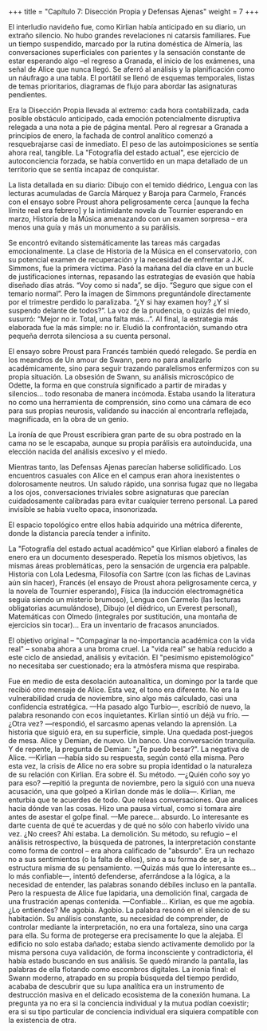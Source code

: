 +++
title = "Capítulo 7: Disección Propia y Defensas Ajenas" 
weight = 7
+++

El interludio navideño fue, como Kirlian había anticipado en su diario, un
extraño silencio. No hubo grandes revelaciones ni catarsis familiares. Fue un
tiempo suspendido, marcado por la rutina doméstica de Almería, las
conversaciones superficiales con parientes y la sensación constante de estar
esperando algo –el regreso a Granada, el inicio de los exámenes, una señal de
Alice que nunca llegó. Se aferró al análisis y la planificación como un náufrago
a una tabla. El portátil se llenó de esquemas temporales, listas de temas
prioritarios, diagramas de flujo para abordar las asignaturas pendientes. 

Era la Disección Propia llevada al extremo: cada hora contabilizada, cada
posible obstáculo anticipado, cada emoción potencialmente disruptiva relegada a
una nota a pie de página mental.  Pero al regresar a Granada a principios de
enero, la fachada de control analítico comenzó a resquebrajarse casi de
inmediato. El peso de las autoimposiciones se sentía
ahora real, tangible. La "Fotografía del estado actual", ese ejercicio de
autoconciencia forzada, se había convertido en un mapa detallado de un
territorio que se sentía incapaz de conquistar. 

La lista detallada en su diario: Dibujo con el temido diédrico, Lengua con las
lecturas acumuladas de García Márquez y Baroja para Carmelo, Francés con el
ensayo sobre Proust ahora peligrosamente cerca [aunque la fecha límite real era
febrero] y la intimidante novela de Tournier esperando en marzo, Historia de la
Música amenazando con un examen sorpresa – era menos una guía y más un monumento
a su parálisis.

Se encontró evitando sistemáticamente las tareas más cargadas emocionalmente. La
clase de Historia de la Música en el conservatorio, con su potencial examen de
recuperación y la necesidad de enfrentar a J.K. Simmons, fue la primera víctima.
Pasó la mañana del día clave en un bucle de justificaciones internas,
repasando las estrategias de evasión que había diseñado días atrás. “Voy como si
nada”, se dijo. “Seguro que sigue con el temario normal”. Pero la imagen de
Simmons preguntándole directamente por el trimestre perdido lo paralizaba. “¿Y
si hay examen hoy? ¿Y si suspendo delante de todos?”. La voz de la prudencia, o
quizás del miedo, susurró: “Mejor no ir. Total, una falta más…”. Al final, la
estrategia más elaborada fue la más simple: no ir. Eludió la confrontación,
sumando otra pequeña derrota silenciosa a su cuenta personal.  

El ensayo sobre Proust para Francés también quedó relegado. Se perdía en los
meandros de Un amour de Swann, pero no para analizarlo académicamente, sino para
seguir trazando paralelismos enfermizos con su propia situación. La obsesión de
Swann, su análisis microscópico de Odette, la forma en que construía significado
a partir de miradas y silencios... todo resonaba de manera incómoda. Estaba
usando la literatura no como una herramienta de comprensión, sino como una
cámara de eco para sus propias neurosis, validando su inacción al encontrarla
reflejada, magnificada, en la obra de un genio. 

La ironía de que Proust escribiera gran parte de su obra postrado en la cama no
se le escapaba, aunque su propia parálisis era autoinducida, una elección nacida
del análisis excesivo y el miedo.

Mientras tanto, las Defensas Ajenas parecían haberse solidificado. Los
encuentros casuales con Alice en el campus eran ahora inexistentes o
dolorosamente neutros. Un saludo rápido, una sonrisa fugaz que no llegaba a los
ojos, conversaciones triviales sobre asignaturas que parecían cuidadosamente
calibradas para evitar cualquier terreno personal. La pared invisible se había
vuelto opaca, insonorizada. 

El espacio topológico entre ellos había adquirido una métrica diferente, donde
la distancia parecía tender a infinito.

La "Fotografía del estado actual académico" que Kirlian elaboró a finales de
enero era un documento desesperado. Repetía los mismos objetivos, las
mismas áreas problemáticas, pero la sensación de urgencia era palpable. Historia
con Lola Ledesma, Filosofía con Sartre (con las fichas de Lavinas aún sin
hacer), Francés (el ensayo de Proust ahora peligrosamente cerca, y la novela de
Tournier esperando), Física (la inducción electromagnética seguía siendo un
misterio brumoso), Lengua con Carmelo (las lecturas obligatorias acumulándose),
Dibujo (el diédrico, un Everest personal), Matemáticas con Olmedo (integrales
por sustitución, una montaña de ejercicios sin tocar)... Era un inventario de
fracasos anunciados. 

El objetivo original – "Compaginar la no-importancia académica con la vida real"
– sonaba ahora a una broma cruel. La "vida real" se había reducido a este ciclo
de ansiedad, análisis y evitación. El "pesimismo epistemológico" no necesitaba
ser cuestionado; era la atmósfera misma que
respiraba.  

Fue en medio de esta desolación autoanalítica, un domingo por la tarde
que recibió otro mensaje de Alice. Esta vez, el tono era
diferente. No era la vulnerabilidad cruda de noviembre, sino algo más calculado,
casi una confidencia estratégica.
—Ha pasado algo Turbio—, escribió de nuevo, la palabra resonando con ecos inquietantes.
Kirlian sintió un déjà vu frío. —¿Otra vez? —respondió, el sarcasmo apenas velando la aprensión.
La historia que siguió era, en su superficie, simple. Una quedada post-juegos de mesa. Alice y Demian, de nuevo. Un banco. Una conversación tranquila. Y de repente, la pregunta de Demian: "¿Te puedo besar?". La negativa de Alice.
—Kirlian —había sido su respuesta, según contó ella misma.
Pero esta vez, la crisis de Alice no era sobre su propia identidad o la naturaleza de su relación con Kirlian. Era sobre él. Su método.
—¿Quién coño soy yo para eso? —repitió la pregunta de noviembre, pero la siguió con una nueva acusación, una que golpeó a Kirlian donde más le dolía—. Kirlian, me enturbia que te acuerdes de todo. Que releas conversaciones. Que analices hacia dónde van las cosas.
Hizo una pausa virtual, como si tomara aire antes de asestar el golpe final.
—Me parece... absurdo. Lo interesante es darte cuenta de qué te acuerdas y de qué no sólo con haberlo vivido una vez. ¿No crees?
Ahí estaba. La demolición. Su método, su refugio – el análisis retrospectivo, la búsqueda de patrones, la interpretación constante como forma de control – era ahora calificado de "absurdo". Era un rechazo no a sus sentimientos (o la falta de ellos), sino a su forma de ser, a la estructura misma de su pensamiento.
—Quizás más que lo interesante es... lo más confiable—, intentó defenderse, aferrándose a la lógica, a la necesidad de entender, las palabras sonando débiles incluso en la pantalla.
Pero la respuesta de Alice fue lapidaria, una demolición final, cargada de una frustración apenas contenida.
—Confiable… Kirlian, es que me agobia. ¿Lo entiendes? Me agobia.
Agobio. La palabra resonó en el silencio de su habitación. Su análisis
constante, su necesidad de comprender, de controlar mediante la interpretación,
no era una fortaleza, sino una carga para ella. Su forma de protegerse era
precisamente lo que la alejaba. El edificio no solo estaba dañado; estaba siendo
activamente demolido por la misma persona cuya validación, de forma inconsciente
y contradictoria, él había estado buscando en sus análisis. Se quedó mirando la
pantalla, las palabras de ella flotando como escombros digitales. La ironía
final: el Swann moderno, atrapado en su propia búsqueda del tiempo perdido,
acababa de descubrir que su lupa analítica era un instrumento de destrucción
masiva en el delicado ecosistema de la conexión humana. La pregunta ya no era si
la conciencia individual y la mutua podían coexistir; era si su tipo particular
de conciencia individual era siquiera compatible con la existencia de otra.